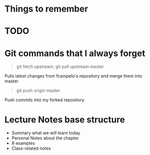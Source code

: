 Things to remember
==================

# TODO



# Git commands that I always forget

> git fetch upstream; git pull upstream master

Pulls latest changes from fcampelo's repository and merge them into master

> git push origin master

Push commits into my forked repository

# Lecture Notes base structure

- Summary what we will learn today
- Personal Notes about the chapter 
- R examples
- Class-related notes


